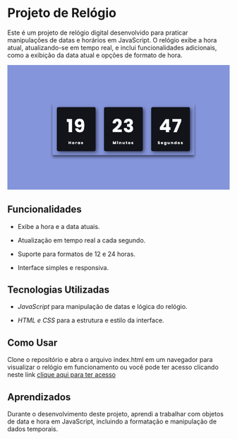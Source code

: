 
  

# Projeto de Relógio

  

Este é um projeto de relógio digital desenvolvido para praticar manipulações de datas e horários em JavaScript. O relógio exibe a hora atual, atualizando-se em tempo real, e inclui funcionalidades adicionais, como a exibição da data atual e opções de formato de hora.

  

<img  src="assets/img.png"  alt="imagem_readme">

  

## Funcionalidades

  

- Exibe a hora e a data atuais.

- Atualização em tempo real a cada segundo.

- Suporte para formatos de 12 e 24 horas.

- Interface simples e responsiva.

  

## Tecnologias Utilizadas

  

-  *JavaScript* para manipulação de datas e lógica do relógio.

-  *HTML e CSS* para a estrutura e estilo da interface.

  

## Como Usar

  

Clone o repositório e abra o arquivo index.html em um navegador para visualizar o relógio em funcionamento ou você pode ter acesso clicando neste link  [clique aqui para ter acesso](https://thainasantoss.github.io/smart-watch/)

  

## Aprendizados

  

Durante o desenvolvimento deste projeto, aprendi a trabalhar com objetos de data e hora em JavaScript, incluindo a formatação e manipulação de dados temporais.

